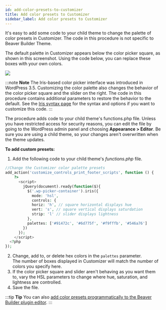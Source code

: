 ```yaml
---
id: add-color-presets-to-customizer
title: Add color presets to Customizer
sidebar_label: Add color presets to Customizer
---
```


It's easy to add some code to your child theme to change the palette of color presets in Customizer. The code in this procedure is not specific to Beaver Builder Theme.

The default palette in Customizer appears below the color picker square, as shown in this screenshot. Using the code below, you can replace these boxes with your own colors.

![](/img/add-color-presets-to-customizer-f3f3fcbf.jpg)

:::note **Note**
The Iris-based color picker interface was introduced in WordPress 3.5. Customizing the color palette also changes the behavior of the color picker square and the slider on the right. The code in this procedure contains additional parameters to restore the behavior to the default. See the [Iris syntax page](http://automattic.github.io/Iris/) for the syntax and options if you want to customize this code.
:::

The procedure adds code to your child theme's functions.php file. Unless you have restricted access for security reasons, you can edit the file by going to the WordPress admin panel and choosing **Appearance > Editor**. Be sure you are using a child theme, so your changes aren't overwritten when the theme updates.

**To add custom presets:**

  1. Add the following code to your child theme's _functions.php_ file.  
  ```php
  //Change the Customizer color palette presets
  add_action('customize_controls_print_footer_scripts', function () {
      ?>
        <script>
          jQuery(document).ready(function($){
            $('.wp-picker-container').iris({
              mode: 'hsl',
              controls: {
              horiz: 'h', // square horizontal displays hue
              vert: 's', // square vertical displays saturdation
              strip: 'l' // slider displays lightness
            },
            palettes: ['#91472c', '#6d775f', '#f9fffb', '#546a76']
          })
        });
      </script>
    <?php
  });
  ```
  2. Change, add to, or delete hex colors in the `palettes` parameter.  
  The number of boxes displayed in Customizer will match the number of colors you specify here.
  3. If the color picker square and slider aren't behaving as you want them to, vary the HSL parameters to change where hue, saturation, and lightness are controlled.
  4. Save the file.

:::tip **Tip**
You can also [add color presets programmatically to the Beaver Builder plugin editor](/beaver-builder/styles/colors/add-a-color-palette-to-the-beaver-builder-editor.md).
:::
